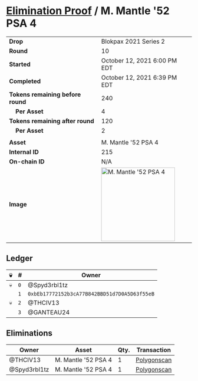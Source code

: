 # [Elimination Proof](./readme.md) / M. Mantle &#039;52 PSA 4

|||
|---|---|
| **Drop** | Blokpax 2021 Series 2 |
| **Round** | 10 |
| **Started** | October 12, 2021 6:00 PM EDT |
| **Completed** | October 12, 2021 6:39 PM EDT |
| **Tokens remaining before round** | 240 |
| **&nbsp;&nbsp;&nbsp;&nbsp;Per Asset** | 4 |
| **Tokens remaining after round** | 120 |
| **&nbsp;&nbsp;&nbsp;&nbsp;Per Asset** | 2 |
| | |
| **Asset** | M. Mantle &#039;52 PSA 4 |
| **Internal ID** | 215 |
| **On-chain ID** | N/A |
| **Image** | <img src="https://tcdn.blokpax.com/9484ebfa-6347-426d-823b-d6fcaf4c8bd0/963c51232b44ca9d7c07ae0286db0831ffe8d8a10ae69869596173bee6d2c568.jpg" height="200" alt="M. Mantle &#039;52 PSA 4" /> |

## Ledger

| 💀 | # | Owner |
| --- | --- | --- |
| 💀 | `0` | @Spyd3rbl1tz |
|  | `1` | `0xbEb17772152b3cA77B842BBD51d7D0A5D63f55eB` |
| 💀 | `2` | @THCIV13 |
|  | `3` | @GANTEAU24 |


## Eliminations

| Owner | Asset | Qty. | Transaction |
| --- | --- | --- | --- |
| @THCIV13 | M. Mantle '52 PSA 4 | 1 | [Polygonscan](https://polygonscan.com/tx/0x4c3e54736b0cd2eea6ff51270b56113854eec9be591f0f71d8032543cd8b8045) |
| @Spyd3rbl1tz | M. Mantle '52 PSA 4 | 1 | [Polygonscan](https://polygonscan.com/tx/0xc423ffbf12f39a8ba2060b6ffd1f2c82c595c2e547a1f4793e690a3120227864) |
